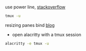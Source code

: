 use power line, [stackoverflow](https://stackoverflow.com/questions/67929676/tmux-powerline-symbols-not-rendering-properly-despite-having-proper-fonts-instal)

```bash
tmux -u
```

resizing panes bind [blog](https://linuxhint.com/adjust-tmux-pane-size/)

- open alacritty with a tmux session
```bash
alacritty -e tmux -u
```
